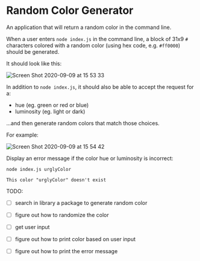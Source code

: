 # Random Color Generator

An application that will return a random color in the command line.

When a user enters `node index.js` in the command line, a block of 31x9 `#` characters colored with a random color (using hex code, e.g. `#ff0000`) should be generated.

It should look like this:

![Screen Shot 2020-09-09 at 15 53 33](https://user-images.githubusercontent.com/1935696/92607675-b56bd700-f2b4-11ea-9085-67af9369fa71.png)

In addition to `node index.js`, it should also be able to accept the request for a:

- hue (eg. green or red or blue)
- luminosity (eg. light or dark)

...and then generate random colors that match those choices.

For example:

![Screen Shot 2020-09-09 at 15 54 42](https://user-images.githubusercontent.com/1935696/92607766-daf8e080-f2b4-11ea-9d6d-3bd8501da443.png)

Display an error message if the color hue or luminosity is incorrect:

```
node index.js urglyColor

This color "urglyColor" doesn't exist
```

TODO:

- [ ] search in library a package to generate random color
- [ ] figure out how to randomize the color

- [ ] get user input
- [ ] figure out how to print color based on user input
- [ ] figure out how to print the error message
